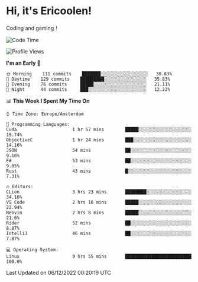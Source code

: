 # Hi, it's Ericoolen!
Coding and gaming！

<!--START_SECTION:waka-->
![Code Time](http://img.shields.io/badge/Code%20Time-550%20hrs%2039%20mins-blue)

![Profile Views](http://img.shields.io/badge/Profile%20Views-8-blue)

**I'm an Early 🐤** 

```text
🌞 Morning    111 commits    ███████░░░░░░░░░░░░░░░░░░   30.83% 
🌆 Daytime    129 commits    █████████░░░░░░░░░░░░░░░░   35.83% 
🌃 Evening    76 commits     █████░░░░░░░░░░░░░░░░░░░░   21.11% 
🌙 Night      44 commits     ███░░░░░░░░░░░░░░░░░░░░░░   12.22%

```


📊 **This Week I Spent My Time On** 

```text
⌚︎ Time Zone: Europe/Amsterdam

💬 Programming Languages: 
Cuda                     1 hr 57 mins        █████░░░░░░░░░░░░░░░░░░░░   19.74% 
ObjectiveC               1 hr 24 mins        ███░░░░░░░░░░░░░░░░░░░░░░   14.16% 
JSON                     54 mins             ██░░░░░░░░░░░░░░░░░░░░░░░   9.16% 
F#                       53 mins             ██░░░░░░░░░░░░░░░░░░░░░░░   9.05% 
Rust                     43 mins             █░░░░░░░░░░░░░░░░░░░░░░░░   7.31%

🔥 Editors: 
CLion                    3 hrs 23 mins       ████████░░░░░░░░░░░░░░░░░   34.16% 
VS Code                  2 hrs 16 mins       █████░░░░░░░░░░░░░░░░░░░░   22.94% 
Neovim                   2 hrs 8 mins        █████░░░░░░░░░░░░░░░░░░░░   21.6% 
Rider                    52 mins             ██░░░░░░░░░░░░░░░░░░░░░░░   8.87% 
IntelliJ                 46 mins             ██░░░░░░░░░░░░░░░░░░░░░░░   7.87%

💻 Operating System: 
Linux                    9 hrs 55 mins       █████████████████████████   100.0%

```


 Last Updated on 06/12/2022 00:20:19 UTC
<!--END_SECTION:waka-->

